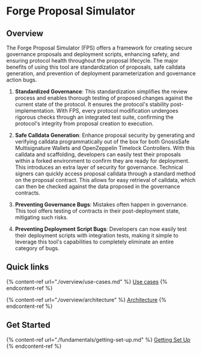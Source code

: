 # Forge Proposal Simulator

## Overview

The Forge Proposal Simulator (FPS) offers a framework for creating secure governance proposals and deployment scripts, enhancing safety, and ensuring protocol health throughout the proposal lifecycle. The major benefits of using this tool are standardization of proposals, safe calldata generation, and prevention of deployment parameterization and governance action bugs.

1. **Standardized Governance**: This standardization simplifies the review process and enables thorough testing of proposed changes against the current state of the protocol. It ensures the protocol's stability post-implementation. With FPS, every protocol modification undergoes rigorous checks through an integrated test suite, confirming the protocol's integrity from proposal creation to execution.

2. **Safe Calldata Generation**: Enhance proposal security by generating and verifying calldata programmatically out of the box for both GnosisSafe Multisignature Wallets and OpenZeppelin Timelock Controllers. With this calldata and scaffolding, developers can easily test their proposals within a forked environment to confirm they are ready for deployment. This introduces an extra layer of security for governance. Technical signers can quickly access proposal calldata through a standard method on the proposal contract. This allows for easy retrieval of calldata, which can then be checked against the data proposed in the governance contracts.

3. **Preventing Governance Bugs**: Mistakes often happen in governance. This tool offers testing of contracts in their post-deployment state, mitigating such risks.

4. **Preventing Deployment Script Bugs**: Developers can now easily test their deployment scripts with integration tests, making it simple to leverage this tool's capabilities to completely eliminate an entire category of bugs.

## Quick links

{% content-ref url="./overview/use-cases.md" %}
[Use cases](./overview/use-cases.md)
{% endcontent-ref %}

{% content-ref url="./overview/architecture" %}
[Architecture](./overview/architecture)
{% endcontent-ref %}

## Get Started

{% content-ref url="./fundamentals/getting-set-up.md" %}
[Getting Set Up](./fundamentals/getting-set-up.md)
{% endcontent-ref %}
